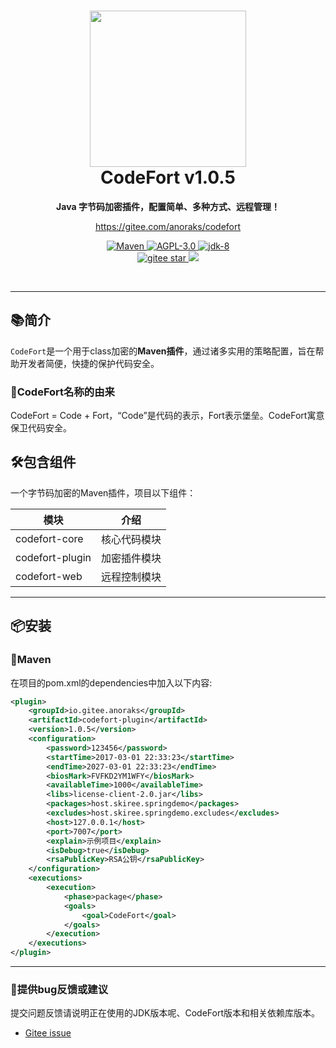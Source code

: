 <h1 align="center" style="text-align:center;">
<img src="https://gitee.com/anoraks/codefort/raw/master/codefort.png" width="250" height="250" />
<br />
CodeFort v1.0.5
</h1>
<p align="center">
	<strong>Java 字节码加密插件，配置简单、多种方式、远程管理！</strong>
</p>
<p align="center">
	<a href="https://gitee.com/anoraks/codefort">https://gitee.com/anoraks/codefort</a>
</p>

<p align="center">
    <a target="_blank" href="https://central.sonatype.com/search?q=io.gitee.anoraks%3Acodefort-plugin">
       <img src="https://img.shields.io/badge/Maven%20Central-v1.0.5-blue
" alt="Maven" />
    </a>
    <a target="_blank" href="LICENSE">
		<img src="https://img.shields.io/:AGPL-3.0-blue.svg" alt="AGPL-3.0" />
	</a>
    <a target="_blank" href="https://www.oracle.com/java/technologies/javase/javase-jdk8-downloads.html">
		<img src="https://img.shields.io/badge/JDK-8-green.svg" alt="jdk-8" />
	</a>
    <br />
    <a target="_blank" href='https://gitee.com/anoraks/codefort/stargazers'>
		<img src='https://gitee.com/anoraks/codefort/badge/star.svg' alt='gitee star'/>
	</a>
	<img src="https://img.shields.io/badge/QQ-2940397985-orange"/></a>
	</a>
</p>
<br/>

-------------------------------------------------------------------------------

## 📚简介

`CodeFort`是一个用于class加密的**Maven插件**，通过诸多实用的策略配置，旨在帮助开发者简便，快捷的保护代码安全。

### 🎁CodeFort名称的由来

CodeFort = Code + Fort，“Code”是代码的表示，Fort表示堡垒。CodeFort寓意保卫代码安全。
## 🛠️包含组件
一个字节码加密的Maven插件，项目以下组件：

| 模块                |     介绍                                                                          |
| -------------------|---------------------------------------------------------------------------------- |
| codefort-core         |     核心代码模块                                              |
| codefort-plugin |     加密插件模块                                                |
| codefort-web       |     远程控制模块                                                                     |
-------------------------------------------------------------------------------

## 📦安装

### 🍊Maven
在项目的pom.xml的dependencies中加入以下内容:

```xml
<plugin>
    <groupId>io.gitee.anoraks</groupId>
    <artifactId>codefort-plugin</artifactId>
    <version>1.0.5</version>
    <configuration>
        <password>123456</password>
        <startTime>2017-03-01 22:33:23</startTime>
        <endTime>2027-03-01 22:33:23</endTime>
        <biosMark>FVFKD2YM1WFY</biosMark>
        <availableTime>1000</availableTime>
        <libs>license-client-2.0.jar</libs>
        <packages>host.skiree.springdemo</packages>
        <excludes>host.skiree.springdemo.excludes</excludes>
        <host>127.0.0.1</host>
        <port>7007</port>
        <explain>示例项目</explain>
        <isDebug>true</isDebug>
        <rsaPublicKey>RSA公钥</rsaPublicKey>
    </configuration>
    <executions>
        <execution>
            <phase>package</phase>
            <goals>
                <goal>CodeFort</goal>
            </goals>
        </execution>
    </executions>
</plugin>
```
-------------------------------------------------------------------------------

### 🐞提供bug反馈或建议

提交问题反馈请说明正在使用的JDK版本呢、CodeFort版本和相关依赖库版本。

- [Gitee issue](https://gitee.com/anoraks/codefort/issues)